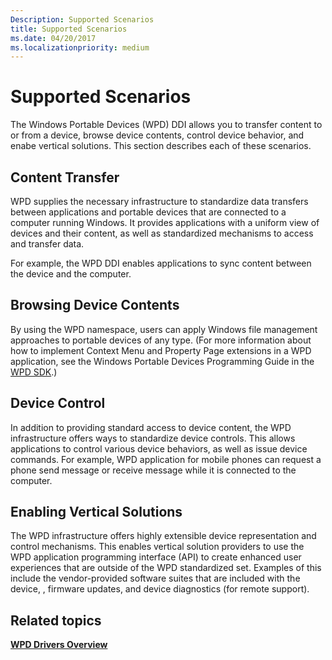 ```yaml
---
Description: Supported Scenarios
title: Supported Scenarios
ms.date: 04/20/2017
ms.localizationpriority: medium
---
```


# Supported Scenarios


The Windows Portable Devices (WPD) DDI allows you to transfer content to or from a device, browse device contents, control device behavior, and enabe vertical solutions. This section describes each of these scenarios.

## <span id="Content_Transfer"></span><span id="content_transfer"></span><span id="CONTENT_TRANSFER"></span>Content Transfer


WPD supplies the necessary infrastructure to standardize data transfers between applications and portable devices that are connected to a computer running Windows. It provides applications with a uniform view of devices and their content, as well as standardized mechanisms to access and transfer data.

For example, the WPD DDI enables applications to sync content between the device and the computer.

## <span id="Browsing_Device_Contents"></span><span id="browsing_device_contents"></span><span id="BROWSING_DEVICE_CONTENTS"></span>Browsing Device Contents


By using the WPD namespace, users can apply Windows file management approaches to portable devices of any type. (For more information about how to implement Context Menu and Property Page extensions in a WPD application, see the Windows Portable Devices Programming Guide in the [WPD SDK](https://go.microsoft.com/fwlink/p/?linkid=178695).)

## <span id="Device_Control"></span><span id="device_control"></span><span id="DEVICE_CONTROL"></span>Device Control


In addition to providing standard access to device content, the WPD infrastructure offers ways to standardize device controls. This allows applications to control various device behaviors, as well as issue device commands. For example, WPD application for mobile phones can request a phone send message or receive message while it is connected to the computer.

## <span id="Enabling_Vertical_Solutions"></span><span id="enabling_vertical_solutions"></span><span id="ENABLING_VERTICAL_SOLUTIONS"></span>Enabling Vertical Solutions


The WPD infrastructure offers highly extensible device representation and control mechanisms. This enables vertical solution providers to use the WPD application programming interface (API) to create enhanced user experiences that are outside of the WPD standardized set. Examples of this include the vendor-provided software suites that are included with the device, , firmware updates, and device diagnostics (for remote support).

## <span id="related_topics"></span>Related topics


[**WPD Drivers Overview**](wpd-drivers-overview.md)

 

 





